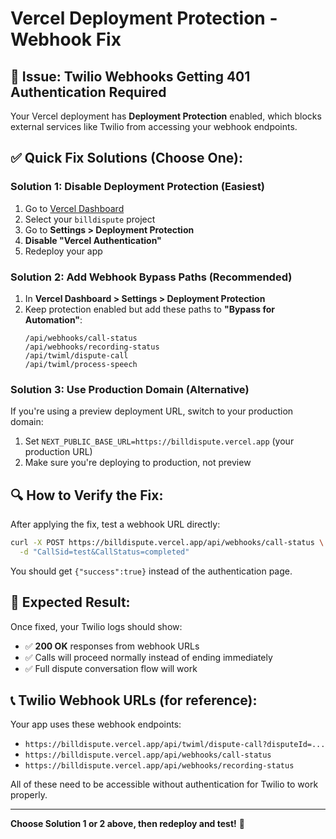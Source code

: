 # Vercel Deployment Protection - Webhook Fix

## 🚨 **Issue**: Twilio Webhooks Getting 401 Authentication Required

Your Vercel deployment has **Deployment Protection** enabled, which blocks external services like Twilio from accessing your webhook endpoints.

## ✅ **Quick Fix Solutions** (Choose One):

### **Solution 1: Disable Deployment Protection (Easiest)**

1. Go to [Vercel Dashboard](https://vercel.com/dashboard)
2. Select your `billdispute` project  
3. Go to **Settings > Deployment Protection**
4. **Disable "Vercel Authentication"**
5. Redeploy your app

### **Solution 2: Add Webhook Bypass Paths (Recommended)**

1. In **Vercel Dashboard > Settings > Deployment Protection**
2. Keep protection enabled but add these paths to **"Bypass for Automation"**:
   ```
   /api/webhooks/call-status
   /api/webhooks/recording-status
   /api/twiml/dispute-call
   /api/twiml/process-speech
   ```

### **Solution 3: Use Production Domain (Alternative)**

If you're using a preview deployment URL, switch to your production domain:

1. Set `NEXT_PUBLIC_BASE_URL=https://billdispute.vercel.app` (your production URL)
2. Make sure you're deploying to production, not preview

## 🔍 **How to Verify the Fix**:

After applying the fix, test a webhook URL directly:
```bash
curl -X POST https://billdispute.vercel.app/api/webhooks/call-status \
  -d "CallSid=test&CallStatus=completed"
```

You should get `{"success":true}` instead of the authentication page.

## 🎯 **Expected Result**:

Once fixed, your Twilio logs should show:
- ✅ **200 OK** responses from webhook URLs
- ✅ Calls will proceed normally instead of ending immediately
- ✅ Full dispute conversation flow will work

## 📞 **Twilio Webhook URLs** (for reference):

Your app uses these webhook endpoints:
- `https://billdispute.vercel.app/api/twiml/dispute-call?disputeId=...`
- `https://billdispute.vercel.app/api/webhooks/call-status`
- `https://billdispute.vercel.app/api/webhooks/recording-status`

All of these need to be accessible without authentication for Twilio to work properly.

---

**Choose Solution 1 or 2 above, then redeploy and test!** 🚀
